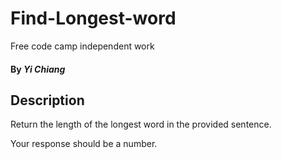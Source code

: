 # Find-Longest-word
Free code camp independent work

#### By _**Yi Chiang**_

## Description

Return the length of the longest word in the provided sentence.

Your response should be a number.
